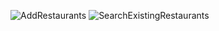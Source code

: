 ![AddRestaurants](demos/find_new_rests_yelp.gif)
![SearchExistingRestaurants](demos\search_existing_rests.gif)
